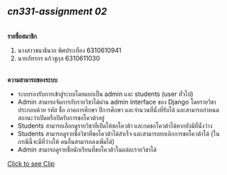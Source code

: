 ## ***cn331-assignment 02***
<br> **รายชื่อสมาชิก** </br>
1. นางสาวชนาธินาถ พิศประเทือง 6310610941
2. นายภัทรกร แก้วชูกุล 6310611030

<br> **ความสามารถของระบบ** </br>

- ระบบรองรับการเข้าสู่ระบบโดยแยกเป็น admin และ students (user ทั่วไป)
- Admin สามารถจัดการกับรายวิชาได้ผ่าน admin interface ของ Django โดยรายวิชาประกอบด้วย รหัส ชื่อ ภาคการศึกษา ปีการศึกษา และจํานวนที่นั่งที่รับได้ และสามารถกําหนดสถานะว่าเปิดหรือปิดรับการขอโควต้าอยู่
- Students สามารถเลือกดูรายวิชาที่เปิดให้ขอโควต้า และกดขอโควต้าได้หากยังมีที่นั่งว่าง
- Students สามารถดูรายชื่อวิชาที่ขอโควต้าได้สําเร็จ และสามารถยกเลิกการขอโควต้าได้ (ในกรณีนี้จะมีที่ว่างให้ คนอื่นสามารถลงเพิ่มได้)
- Admin สามารถดูรายชื่อนักเรียนที่ขอโควต้าในแต่ละรายวิชาได้

[Click to see Clip](https://drive.google.com/file/d/1GkByhrUgP8L2vnoWCZoRuPx9XnyBq_qk/view?usp=sharing)
